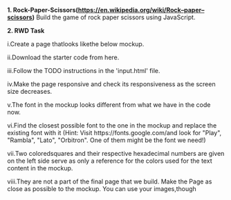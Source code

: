 **1. Rock-Paper-Scissors(https://en.wikipedia.org/wiki/Rock–paper–scissors)**
Build the game of rock paper scissors using JavaScript. 


**2. RWD Task**
<p>i.Create a page thatlooks likethe below mockup.
<p>ii.Download the starter code from here.
<p>iii.Follow the TODO instructions in the 'input.html' file.
<p>iv.Make the page responsive and check its responsiveness as the screen size decreases.
<p>v.The font in the mockup looks different from what we have in the code now.
<p>vi.Find  the  closest  possible  font  to  the  one  in  the  mockup  and  replace  the  existing  font  with  it  (Hint:  Visit https://fonts.google.com/and look for "Play", "Rambla", "Lato", "Orbitron". One of them might be the font we need!)
<p>vii.Two  coloredsquares  and  their  respective  hexadecimal  numbers  are  given  on  the  left  side  serve  as  only  a reference for the colors used for the text content in the mockup.
<p>viii.They are not a part of the final page that we build. Make the Page as close as possible to the mockup. You can use your images,though
